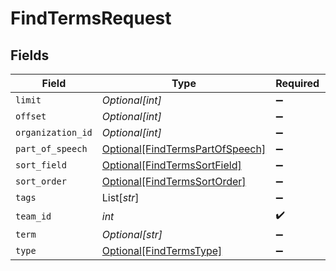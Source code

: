 # FindTermsRequest


## Fields

| Field                                                                               | Type                                                                                | Required                                                                            | Description                                                                         |
| ----------------------------------------------------------------------------------- | ----------------------------------------------------------------------------------- | ----------------------------------------------------------------------------------- | ----------------------------------------------------------------------------------- |
| `limit`                                                                             | *Optional[int]*                                                                     | :heavy_minus_sign:                                                                  | N/A                                                                                 |
| `offset`                                                                            | *Optional[int]*                                                                     | :heavy_minus_sign:                                                                  | N/A                                                                                 |
| `organization_id`                                                                   | *Optional[int]*                                                                     | :heavy_minus_sign:                                                                  | N/A                                                                                 |
| `part_of_speech`                                                                    | [Optional[FindTermsPartOfSpeech]](../../models/operations/findtermspartofspeech.md) | :heavy_minus_sign:                                                                  | N/A                                                                                 |
| `sort_field`                                                                        | [Optional[FindTermsSortField]](../../models/operations/findtermssortfield.md)       | :heavy_minus_sign:                                                                  | N/A                                                                                 |
| `sort_order`                                                                        | [Optional[FindTermsSortOrder]](../../models/operations/findtermssortorder.md)       | :heavy_minus_sign:                                                                  | N/A                                                                                 |
| `tags`                                                                              | List[*str*]                                                                         | :heavy_minus_sign:                                                                  | N/A                                                                                 |
| `team_id`                                                                           | *int*                                                                               | :heavy_check_mark:                                                                  | N/A                                                                                 |
| `term`                                                                              | *Optional[str]*                                                                     | :heavy_minus_sign:                                                                  | N/A                                                                                 |
| `type`                                                                              | [Optional[FindTermsType]](../../models/operations/findtermstype.md)                 | :heavy_minus_sign:                                                                  | N/A                                                                                 |